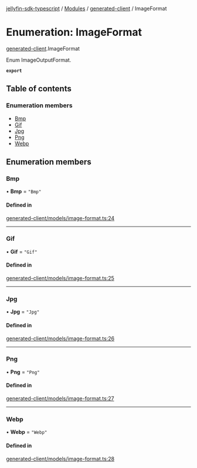 [jellyfin-sdk-typescript](../README.md) / [Modules](../modules.md) / [generated-client](../modules/generated_client.md) / ImageFormat

# Enumeration: ImageFormat

[generated-client](../modules/generated_client.md).ImageFormat

Enum ImageOutputFormat.

**`export`**

## Table of contents

### Enumeration members

- [Bmp](generated_client.ImageFormat.md#bmp)
- [Gif](generated_client.ImageFormat.md#gif)
- [Jpg](generated_client.ImageFormat.md#jpg)
- [Png](generated_client.ImageFormat.md#png)
- [Webp](generated_client.ImageFormat.md#webp)

## Enumeration members

### Bmp

• **Bmp** = `"Bmp"`

#### Defined in

[generated-client/models/image-format.ts:24](https://github.com/thornbill/jellyfin-sdk-typescript/blob/b0f5501/src/generated-client/models/image-format.ts#L24)

___

### Gif

• **Gif** = `"Gif"`

#### Defined in

[generated-client/models/image-format.ts:25](https://github.com/thornbill/jellyfin-sdk-typescript/blob/b0f5501/src/generated-client/models/image-format.ts#L25)

___

### Jpg

• **Jpg** = `"Jpg"`

#### Defined in

[generated-client/models/image-format.ts:26](https://github.com/thornbill/jellyfin-sdk-typescript/blob/b0f5501/src/generated-client/models/image-format.ts#L26)

___

### Png

• **Png** = `"Png"`

#### Defined in

[generated-client/models/image-format.ts:27](https://github.com/thornbill/jellyfin-sdk-typescript/blob/b0f5501/src/generated-client/models/image-format.ts#L27)

___

### Webp

• **Webp** = `"Webp"`

#### Defined in

[generated-client/models/image-format.ts:28](https://github.com/thornbill/jellyfin-sdk-typescript/blob/b0f5501/src/generated-client/models/image-format.ts#L28)
